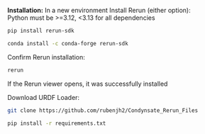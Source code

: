 **Installation:**
In a new environment
Install Rerun (either option):  
Python must be >=3.12, <3.13 for all dependencies
```bash
pip install rerun-sdk
```
```bash
conda install -c conda-forge rerun-sdk
```

Confirm Rerun installation:
```bash
rerun
```
If the Rerun viewer opens, it was successfully installed


Download URDF Loader:
```bash
git clone https://github.com/rubenjh2/Condynsate_Rerun_Files
```
```bash
pip install -r requirements.txt
```
